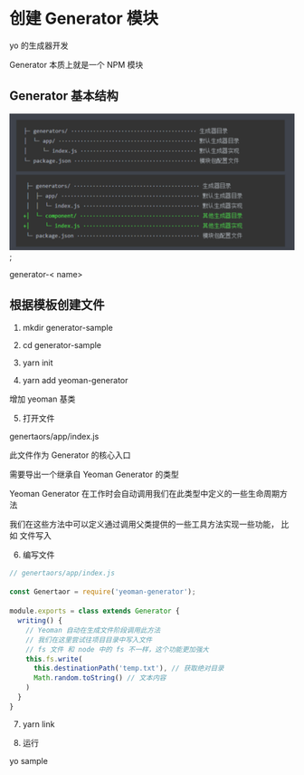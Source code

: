 # 创建 Generator 模块

yo 的生成器开发

Generator 本质上就是一个 NPM 模块

## Generator 基本结构

![Generator 基本结构](./images/1.1.png);

generator-< name> 

## 根据模板创建文件

1. mkdir generator-sample

2. cd generator-sample

3. yarn init 

4. yarn add yeoman-generator

增加 yeoman 基类

5. 打开文件

genertaors/app/index.js

此文件作为 Generator 的核心入口

需要导出一个继承自 Yeoman Generator 的类型

Yeoman Generator 在工作时会自动调用我们在此类型中定义的一些生命周期方法

我们在这些方法中可以定义通过调用父类提供的一些工具方法实现一些功能， 比如 文件写入

6. 编写文件

```js
// genertaors/app/index.js

const Genertaor = require('yeoman-generator');

module.exports = class extends Generator {
  writing() {
    // Yeoman 自动在生成文件阶段调用此方法
    // 我们在这里尝试往项目目录中写入文件
    // fs 文件 和 node 中的 fs 不一样，这个功能更加强大
    this.fs.write(
      this.destinationPath('temp.txt'), // 获取绝对目录
      Math.random.toString() // 文本内容
    )
  }
}
```

7. yarn link

8. 运行

yo sample 